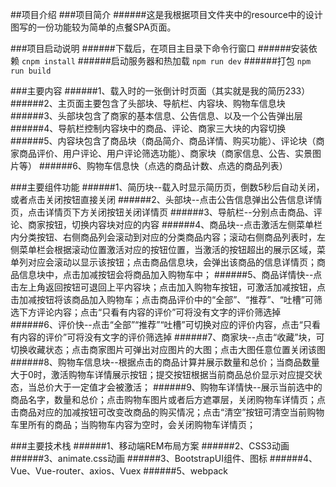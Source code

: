 ##项目介绍
  ###项目简介
  ######这是我根据项目文件夹中的resource中的设计图写的一份功能较为简单的点餐SPA页面。
  
  ###项目启动说明
  ######下载后，在项目主目录下命令行窗口
  ######安装依赖 `cnpm install`
  ######启动服务器和热加载 `npm run dev`
  ######打包 `npm run build`
  
  ###主要内容
  ######1、载入时的一张倒计时页面（其实就是我的简历233）
  ######2、主页面主要包含了头部块、导航栏、内容块、购物车信息块
  ######3、头部块包含了商家的基本信息、公告信息、以及一个公告弹出层
  ######4、导航栏控制内容块中的商品、评论、商家三大块的内容切换
  ######5、内容块包含了商品块（商品简介、商品详情、购买功能）、评论块（商家商品评价、用户评论、用户评论筛选功能）、商家块（商家信息、公告、实景图片等）
  ######6、购物车信息快（点选的商品计数、点选的商品列表）
  
  ###主要组件功能
  ######1、简历块--载入时显示简历页，倒数5秒后自动关闭，或者点击关闭按钮直接关闭
  ######2、头部块--点击公告信息弹出公告信息详情页，点击详情页下方关闭按钮关闭详情页
  ######3、导航栏--分别点击商品、评论、商家按钮，切换内容块对应的内容
  ######4、商品块--点击激活左侧菜单栏内分类按钮、右侧商品列会滚动到对应的分类商品内容；滚动右侧商品列表时，左侧菜单栏会根据滚动位置激活对应的按钮位置，当激活的按钮超出的展示区域，菜单列对应会滚动以显示该按钮；点击商品信息块，会弹出该商品的信息详情页；商品信息块中，点击加减按钮会将商品加入购物车中；
  ######5、商品详情快--点击左上角返回按钮可退回上平内容块；点击加入购物车按钮，可激活加减按钮，点击加减按钮将该商品加入购物车；点击商品评价中的“全部”、“推荐”、“吐槽”可筛选下方评论内容；点击“只看有内容的评价”可将没有文字的评价筛选掉
  ######6、评价快--点击“全部”“推荐”“吐槽”可切换对应的评价内容，点击“只看有内容的评价”可将没有文字的评价筛选掉
  ######7、商家块--点击“收藏”块，可切换收藏状态；点击商家图片可弹出对应图片的大图；点击大图任意位置关闭该图
  ######8、购物车信息块--根据点击的商品计算并展示数量和总价；当商品数量大于0时，激活购物车详情展示按钮；提交按钮根据当前商品总价显示对应提交状态，当总价大于一定值才会被激活；
  ######9、购物车详情快--展示当前选中的商品名字，数量和总价；点击购物车图片或者后方遮罩层，关闭购物车详情页；点击商品对应的加减按钮可改变改商品的购买情况；点击“清空”按钮可清空当前购物车里所有的商品；当购物车内容为空时，会关闭购物车详情页；
  
  ###主要技术栈
  ######1、移动端REM布局方案
  ######2、CSS3动画
  ######3、animate.css动画
  ######3、BootstrapUI组件、图标
  ######4、Vue、Vue-router、axios、Vuex
  ######5、webpack
